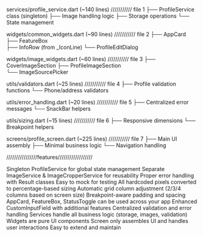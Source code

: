 services/profile_service.dart (~140 lines) /////////// file 1
├── ProfileService class (singleton)
├── Image handling logic
├── Storage operations
└── State management

widgets/common_widgets.dart (~90 lines)  /////////// file 2
├── AppCard
├── FeatureBox  
├── InfoRow (from _IconLine)
└── ProfileEditDialog

widgets/image_widgets.dart (~60 lines)       /////////// file 3
├── CoverImageSection
├── ProfileImageSection  
└── ImageSourcePicker

utils/validators.dart (~25 lines)     /////////// file 4
├── Profile validation functions
└── Phone/address validators

utils/error_handling.dart (~20 lines)     /////////// file 5
├── Centralized error messages
└── SnackBar helpers

utils/sizing.dart (~15 lines)       /////////// file 6
├── Responsive dimensions
└── Breakpoint helpers

screens/profile_screen.dart (~225 lines)         /////////// file 7
├── Main UI assembly
├── Minimal business logic
└── Navigation handling


////////////////features//////////////////

Singleton ProfileService for global state management
Separate ImageService & ImageCropperService for reusability
Proper error handling with Result classes
Easy to mock for testing
All hardcoded pixels converted to percentage-based sizing
Automatic grid column adjustment (2/3/4 columns based on screen size)
Breakpoint-aware padding and spacing
AppCard, FeatureBox, StatusToggle can be used across your app
Enhanced CustomInputField with additional features
Centralized validation and error handling
Services handle all business logic (storage, images, validation)
Widgets are pure UI components
Screen only assembles UI and handles user interactions
Easy to extend and maintain